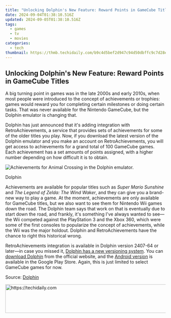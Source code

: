 ```yaml
---
title: "Unlocking Dolphin's New Feature: Reward Points in GameCube Titles"
date: 2024-09-04T01:38:10.516Z
updated: 2024-09-05T01:38:10.516Z
tags:
  - games
  - tv
  - movies
categories:
  - tech
thumbnail: https://thmb.techidaily.com/b9c4d5bef2d947c94d50dbffc9c7d28e5a0714e0ee14110263602ae1ba57a498.jpg
---
```


## Unlocking Dolphin's New Feature: Reward Points in GameCube Titles

A big turning point in games was in the late 2000s and early 2010s, when most people were introduced to the concept of achievements or trophies: games would reward you for completing certain milestones or doing certain tasks. That was never available for the Nintendo GameCube, but the Dolphin emulator is changing that.

 Dolphin has just announced that it's adding integration with RetroAchievements, a service that provides sets of achievements for some of the older titles you play. Now, if you download the latest version of the Dolphin emulator and you make an account on RetroAchievements, you will get access to achievements for a grand total of 100 GameCube games. Each achievement has a set amounts of points assigned, with a higher number depending on how difficult it is to obtain.

![Achievements for Animal Crossing in the Dolphin emulator.](https://static1.howtogeekimages.com/wordpress/wp-content/uploads/2024/07/animalcrossing.png) 

Dolphin 

 Achievements are available for popular titles such as _Super Mario Sunshine_ and _The Legend of Zelda: The Wind Waker_, and they can give you a brand-new way to play a game. At the moment, achievements are only available for GameCube titles, but we also want to see them for Nintendo Wii games down the road. The Dolphin team says that work on that is eventually due to start down the road, and frankly, it's something I've always wanted to see—the Wii competed against the PlayStation 3 and the Xbox 360, which were some of the first consoles to popularize the concept of achievements, while the Wii was the major holdout. Dolphin and RetroAchievements have the chance to right this historical wrong.

 RetroAchievements integration is available in Dolphin version 2407-64 or later—in case you missed it, [Dolphin has a new versioning system](https://android-unlock.techidaily.com/in-2024-7-ways-to-unlock-a-locked-oppo-f25-pro-5g-phone-by-drfone-android/). You can [download Dolphin](https://dolphin-emu.org/download/) from the official website, and the [Android version](https://www.anrdoezrs.net/links/3607085/type/dlg/sid/UUhtgUeUpU2004172/https://play.google.com/store/apps/details?id=org.dolphinemu.dolphinemu&hl=en%5FUS) is available in the Google Play Store. Again, this is just limited to select GameCube games for now.

 Source: [Dolphin](https://dolphin-emu.org/blog/2024/07/15/unlocked-retroachievements-come-dolphin/)

<ins class="adsbygoogle"
     style="display:block"
     data-ad-format="autorelaxed"
     data-ad-client="ca-pub-7571918770474297"
     data-ad-slot="1223367746"></ins>



<ins class="adsbygoogle"
     style="display:block"
     data-ad-client="ca-pub-7571918770474297"
     data-ad-slot="8358498916"
     data-ad-format="auto"
     data-full-width-responsive="true"></ins>



<!-- affiliate ads begin -->
<a href="https://dhgate.sjv.io/c/5597632/1186802/12108" target="_top" id="1186802">
  <img src="//a.impactradius-go.com/display-ad/12108-1186802" border="0" alt="https://techidaily.com" width="728" height="90"/>
</a>
<img height="0" width="0" src="https://dhgate.sjv.io/i/5597632/1186802/12108" style="position:absolute;visibility:hidden;" border="0" />
<!-- affiliate ads end -->